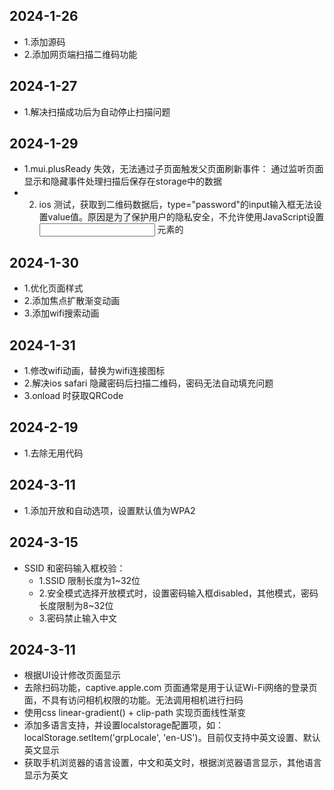## 2024-1-26

* 1.添加源码
* 2.添加网页端扫描二维码功能

## 2024-1-27

* 1.解决扫描成功后为自动停止扫描问题

## 2024-1-29

* 1.mui.plusReady 失效，无法通过子页面触发父页面刷新事件： 通过监听页面显示和隐藏事件处理扫描后保存在storage中的数据
* 2. ios 测试，获取到二维码数据后，type="password"的input输入框无法设置value值。原因是为了保护用户的隐私安全，不允许使用JavaScript设置 <input type="password"> 元素的

## 2024-1-30

* 1.优化页面样式
* 2.添加焦点扩散渐变动画
* 3.添加wifi搜索动画

## 2024-1-31

* 1.修改wifi动画，替换为wifi连接图标
* 2.解决ios safari 隐藏密码后扫描二维码，密码无法自动填充问题
* 3.onload 时获取QRCode

## 2024-2-19

* 1.去除无用代码

## 2024-3-11

* 1.添加开放和自动选项，设置默认值为WPA2

## 2024-3-15

* SSID 和密码输入框校验：
  - 1.SSID 限制长度为1~32位
  - 2.安全模式选择开放模式时，设置密码输入框disabled，其他模式，密码长度限制为8~32位
  - 3.密码禁止输入中文

## 2024-3-11

* 根据UI设计修改页面显示
* 去除扫码功能，captive.apple.com 页面通常是用于认证Wi-Fi网络的登录页面，不具有访问相机权限的功能。无法调用相机进行扫码
* 使用css linear-gradient() + clip-path 实现页面线性渐变
* 添加多语言支持，并设置localstorage配置项，如：localStorage.setItem('grpLocale', 'en-US')。目前仅支持中英文设置、默认英文显示
* 获取手机浏览器的语言设置，中文和英文时，根据浏览器语言显示，其他语言显示为英文
